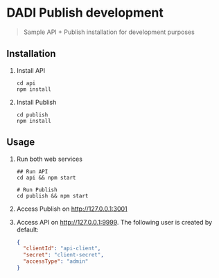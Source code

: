 # DADI Publish development

> Sample API + Publish installation for development purposes

## Installation

1. Install API

    ```shell
    cd api
    npm install
    ```

1. Install Publish

    ```shell
    cd publish
    npm install
    ```

## Usage

1. Run both web services

    ```shell
    ## Run API
    cd api && npm start

    # Run Publish
    cd publish && npm start
    ```

1. Access Publish on http://127.0.0.1:3001

1. Access API on http://127.0.0.1:9999. The following user is created by default:

    ```json
    {
      "clientId": "api-client",
      "secret": "client-secret",
      "accessType": "admin"
    }
    ```
